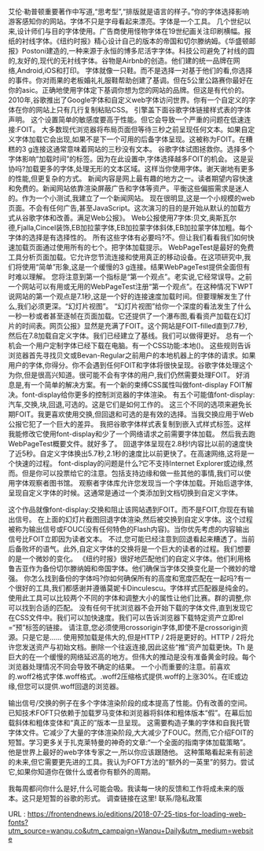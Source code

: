 艾伦·勒普顿重要著作中写道,“思考型”,“排版就是语言的样子。”你的字体选择影响游客感知你的网站。字体不只是字母看起来漂亮。字体是一个工具。 
 几个世纪以来,设计师们与目的字体使用。广告商使用怪物字体在19世纪画关注印刷横幅。报纸的衬线字体。《纽约时报》精心设计自己的版本的帝国和切尔滕纳姆。《华盛顿邮报》Postoni建造的,一种来源于永恒的博多尼活字字体。科技公司避免了衬线的圆的,友好的,现代的无衬线字体。谷物是Airbnb的创造。他们建的统一品牌在网络,Android,iOS和打印。 
 字体就像一只鞋。而不是选择一对基于他们的看,你选择的事件。你对雨果的老板婚礼礼服鞋帮助创建了基调。但在5公里公路赛你最好在你的asic。正确地使用字体定下基调你想为您的网站的品牌。但这是有代价的。 
 2010年,谷歌推出了Google字体和自定义web字体访问世界。你有一个自定义的字体在你的网站上只有几行复制粘贴CSS。 
 引擎盖下面谷歌字体链接样式表的字体声明。 
 这个设置简单的敏感度要高于性能。但它会导致一个严重的问题在低速连接:FOIT。 
 大多数现代浏览器将布局页面但等待三秒之前呈现任何文本。如果自定义字体加载它会出现,如果不是下一个可用的后备字体呈现。这被称为FOIT。在糟糕的3 g连接这通常意味着网站的三秒没有文本。 
 谷歌字体试图拯救你。选择多个字体影响“加载时间”的标签。因为在此设置中,字体选择越多FOIT的机会。 
 这是妥协吗?加载更多的字体,处理无形的文本区域。这样当你使用字体。谢天谢地有更多的性能,但更复杂的方式。 
 新闻内容是网上最有趣的地方之一。读者期望内容快速和免费的。新闻网站依靠渲染屏蔽广告和字体等资产。平衡这些偏振需求是迷人的。作为一个小测试,我建立了一个新闻网站。 
 现在很明显,这是一个小规模的web页面。不会有任何广告,甚至JavaScript。这次演习的目的是开始从默认的加载方式从谷歌字体和改善。满足Web公报》。 
 Web公报使用7字体:贝文,奥斯瓦尔德,Fjalla,Cincel装饰,EB加拉蒙字体,EB加拉蒙字体斜体,EB加拉蒙字体加粗。每个字体的选择是有选择性的。 
 所有这些字体有必要吗?不。但让我们看看我们如何快速加载页面通过使用所有的七个。把字体加载提示。 
 WebPageTest是最好的免费工具分析页面加载。它允许您节流连接和使用真正的移动设备。在这项研究中,我们将使用“简单”形象,这是一个缓慢的3 g连接。结果WebPageTest提供全面但有时难以理解。 
 您将注意到第一个指标是“第一个观点”。老实说,它经常误导。之前一个网站可以有用或无用的WebPageTest注册“第一个观点”。在这种情况下WPT说网站的第一个观点是7.1秒,这是一个好的连接速度加载时间。但要理解发生了什么,我们必须更深。“幻灯片视图”。 
 “幻灯片视图”给你一个深度的看法发生了什么一秒一秒或者甚至逐帧在页面加载。它还提供了一个瀑布图,看看资产加载在幻灯片的时间表。网页公报》显然是充满了FOIT。这个网站是FOIT-filled直到7.7秒, 
 然后在7.8加载自定义字体。我们已经建立了基线。我们可以做得更好。 
 总有一个机会一个用户定制字体已经下载在电脑。有一个CSS功能:本地()。 
 这些规则告诉浏览器首先寻找贝文或Bevan-Regular之前用户的本地机器上的字体的请求。如果用户的字体,你得分。你不会遇到任何FOIT和字体将很快呈现。谷歌字体处理这个为你,但是很高兴知道。很可能不会有字体的用户,我们仍然需要处理FOIT。 
 好消息是,有一个简单的解决方案。有一个新的束缚CSS属性叫做font-display FOIT解决。font-display给你更多的控制浏览器的字体渲染。 
 有五个可能值font-display:汽车,交换,块,回退,可选的。这是它们是如何工作的。 
 这三个不同的选项来避免长期FOIT。我更喜欢使用交换,但回退和可选的是有效的选择。当我交换应用于Web公报它犯了一个巨大的差异。 
 我把谷歌字体样式表复制到嵌入式样式标签。这样我能修改它使用font-display和少了一个网络请求之前需要字体加载。 
 然后我去跑WebPageTest概要文件。就好多了。 
 回退字体呈现在2.8秒!内容比以前的速度快了近5秒。自定义字体换出5.7秒,2.1秒的速度比以前更快了。在高速网络,这将是一个快速的过程。 
 font-display的问题是什么?它不支持Internet Explorer或边缘,然而。但是你可以投票给它的注意。包括支持边缘和做一些其他的事情,我们可以使用字体观察者图书馆。 
 观察者字体库允许您发现当一个字体加载。开始后退字体,呈现自定义字体的时候。这通常是通过一个类添加到文档切换到自定义字体。 
  
 这个作品就像font-display:交换和阻止该网站遇到FOIT。而不是FOIT,你现在有输出信号。 
 在上面的幻灯片截图回退字体渲染,然后被交换到自定义字体。这个过程被称为输出信号或FOUC(没有任何特色的Flash内容)。当你优先考虑的内容输出信号比FOIT立即因为读者文本。 
 不过,您可能已经注意到回退看起来糟透了。当前后备败坏的语气。此外,自定义字体的交换将是一个巨大的读者的过程。我们想要的是一个微妙的变化。 
 《纽约时报》很好地匹配他们的自定义字体。他们利用格鲁吉亚作为备份切尔滕纳姆和帝国字体。他们确保当字体交换变化是一个微妙的增强。 
 你怎么找到备份的字体吗?你如何确保所有的高度和宽度匹配在一起吗?有一个很好的工具,我们都感谢并遵循莫妮卡Dinculescu。字体样式匹配器是纯金的。 
 使用此工具可以比较两个不同的字体和调整大小的属性让他们比赛。群的调整,你可以找到合适的匹配。 
 没有任何干扰浏览器不会开始下载的字体文件,直到发现它在CSS文件中。我们可以加快速度。我们可以告诉浏览器下载特定资产立即rel =“预”标签的链接。 
 请注意,您必须使用crossorigin字体,即使不是crossorigin资源。只是它是…… 
 使用预加载是伟大的,但是HTTP / 2将是更好的。HTTP / 2将允许您发送资产与初始文档。删除一个往返连接,因此这些“推”资产加载更快。Th 
 是巨大的在一个缓慢的网络延迟高的地方。但伟大的推动是没有准备黄金时段。每个浏览器处理情况不同会导致不确定的结果。 
 一个小而重要的注意。前喜欢的.woff2格式字体.woff格式。.woff2压缩格式提供.woff的上涨30%。在IE或边缘,但您可以提供.woff回退的浏览器。 
  
 输出信号/交换的例子在多个字体渲染阶段的成本提高了性能。仍有改善的空间。已知技术FOFT只依赖于加载罗马变体和浏览器将斜体和粗体版本“假”。在幕后加载斜体和粗体变体和“真正的”版本一旦呈现。 
 这需要构造子集的字体和自我托管字体文件。它减少了大量的字体渲染阶段,大大减少了FOUC。然而,它介绍FOIT的短暂。学习更多关于扎克莱特曼的神奇的文章:“一个全面的指南字体加载策略”。他是世界上最好的web字体专家之一,所以你应该跟随他。 
 这种策略看起来有前途的未来,但它需要更先进的工具。我认为FOFT方法的“额外的一英里”的努力。尝试它,如果你知道你在做什么或者你有额外的周期。 
  
  
 我每周都问你什么是好,什么可能会吸。我读每一块的反馈和工作将成未来的版本。这只是短暂的谷歌的形式。 
 调查链接在这里! 
 联系/隐私政策 
  
   
  URL : https://frontendnews.io/editions/2018-07-25-tips-for-loading-web-fonts?utm_source=wanqu.co&utm_campaign=Wanqu+Daily&utm_medium=website